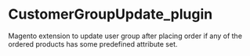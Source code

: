 CustomerGroupUpdate_plugin
==========================

Magento extension to update user group after placing order if any of the ordered products has some predefined attribute set.
